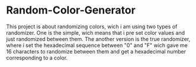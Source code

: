 # Random-Color-Generator
This project is about randomizing colors, wich i am using two types of randomizer. One is the simple, wich means that i pre set color values and just randomized between them.
The another version is the true randomizer, where i set the hexadecimal sequence between "0" and "F" wich gave me 16 characters to randomize between them and get a hexadecimal number corresponding to a color.

